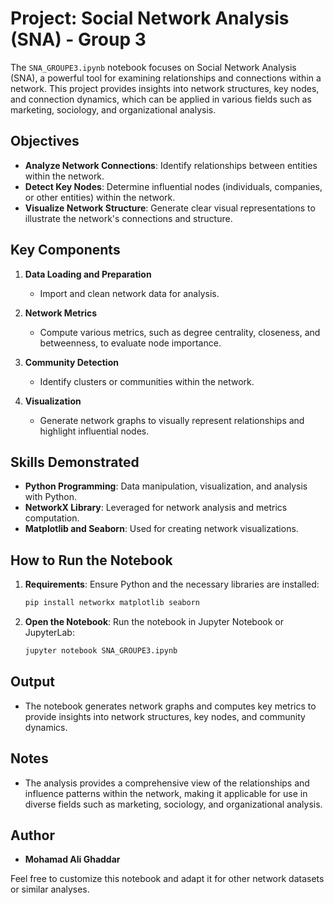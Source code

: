 # Project: Social Network Analysis (SNA) - Group 3

The `SNA_GROUPE3.ipynb` notebook focuses on Social Network Analysis (SNA), a powerful tool for examining relationships and connections within a network. This project provides insights into network structures, key nodes, and connection dynamics, which can be applied in various fields such as marketing, sociology, and organizational analysis.

## Objectives

- **Analyze Network Connections**: Identify relationships between entities within the network.
- **Detect Key Nodes**: Determine influential nodes (individuals, companies, or other entities) within the network.
- **Visualize Network Structure**: Generate clear visual representations to illustrate the network's connections and structure.

## Key Components

1. **Data Loading and Preparation**
   - Import and clean network data for analysis.

2. **Network Metrics**
   - Compute various metrics, such as degree centrality, closeness, and betweenness, to evaluate node importance.

3. **Community Detection**
   - Identify clusters or communities within the network.

4. **Visualization**
   - Generate network graphs to visually represent relationships and highlight influential nodes.

## Skills Demonstrated

- **Python Programming**: Data manipulation, visualization, and analysis with Python.
- **NetworkX Library**: Leveraged for network analysis and metrics computation.
- **Matplotlib and Seaborn**: Used for creating network visualizations.

## How to Run the Notebook

1. **Requirements**: Ensure Python and the necessary libraries are installed:
   ```bash
   pip install networkx matplotlib seaborn
   ```

2. **Open the Notebook**: Run the notebook in Jupyter Notebook or JupyterLab:
   ```bash
   jupyter notebook SNA_GROUPE3.ipynb
   ```

## Output

- The notebook generates network graphs and computes key metrics to provide insights into network structures, key nodes, and community dynamics.

## Notes

- The analysis provides a comprehensive view of the relationships and influence patterns within the network, making it applicable for use in diverse fields such as marketing, sociology, and organizational analysis.

## Author
- **Mohamad Ali Ghaddar**

Feel free to customize this notebook and adapt it for other network datasets or similar analyses.
